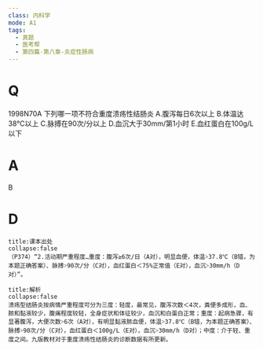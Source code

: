 ```yaml
---
class: 内科学
mode: A1
tags:
  - 真题
  - 医考帮
  - 第四篇-第八章-炎症性肠病
---
```


# Q
1998N70A 下列哪一项不符合重度溃疡性结肠炎
A.腹泻每日6次以上
B.体温达38℃以上
C.脉搏在90次/分以上
D.血沉大于30mm/第1小时
E.血红蛋白在100g/L以下

# A
B
# D
```ad-note
title:课本出处
collapse:false
（P374）“2.活动期严重程度…重度：腹泻≥6次/日（A对），明显血便，体温˃37.8℃（B错，为本题正确答案）、脉搏˃90次/分（C对），血红蛋白＜75%正常值（E对），血沉˃30mm/h（D对）”。
```

```ad-summary
title:解析
collapse:false
溃疡型结肠炎按病情严重程度可分为三度：轻度，最常见，腹泻次数＜4次，粪便多成形，血、脓和黏液较少，腹痛程度较轻，全身症状和体征较少，血沉和白蛋白正常；重度：起病急骤，有显著腹泻，大便次数˃6次（A对），有明显黏液脓血便，体温˃37.8℃（B错，为本题正确答案）、脉搏˃90次/分（C对），血红蛋白＜100g/L（E对），血沉˃30mm/h（D对）；中度：介于轻、重度之间。九版教材对于重度溃疡性结肠炎的诊断数据有所更新。
```

